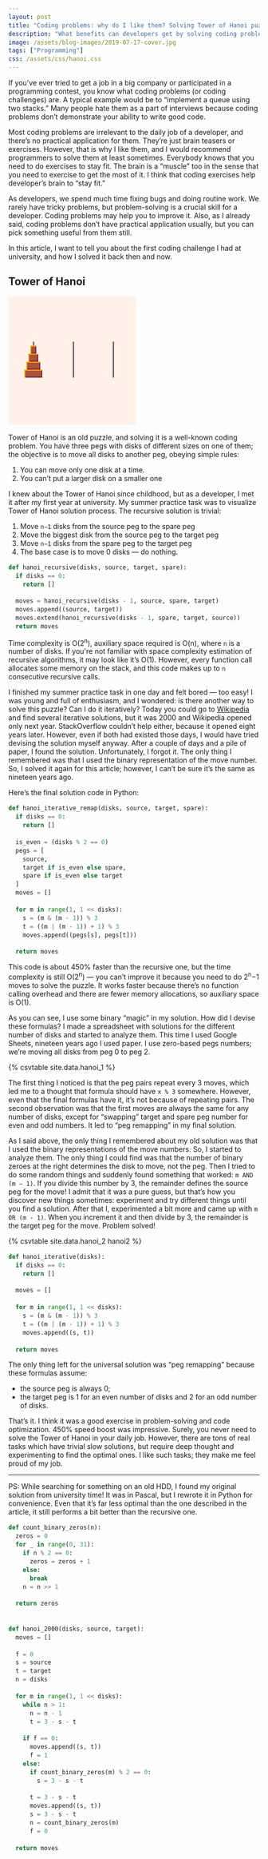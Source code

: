 ```yaml
---
layout: post
title: "Coding problems: why do I like them? Solving Tower of Hanoi puzzle"
description: "What benefits can developers get by solving coding problems? An example of solving a classic puzzle – Tower of Hanoi."
image: /assets/blog-images/2019-07-17-cover.jpg
tags: ["Programming"]
css: /assets/css/hanoi.css
---
```


If you’ve ever tried to get a job in a big company or participated in a programming contest, you know what coding problems (or coding challenges) are. A typical example would be to “implement a queue using two stacks.” Many people hate them as a part of interviews because coding problems don’t demonstrate your ability to write good code.

Most coding problems are irrelevant to the daily job of a developer, and there’s no practical application for them. They’re just brain teasers or exercises. However, that is why I like them, and I would recommend programmers to solve them at least sometimes. Everybody knows that you need to do exercises to stay fit. The brain is a “muscle” too in the sense that you need to exercise to get the most of it. I think that coding exercises help developer’s brain to “stay fit.”

As developers, we spend much time fixing bugs and doing routine work. We rarely have tricky problems, but problem-solving is a crucial skill for a developer. Coding problems may help you to improve it. Also, as I already said, coding problems don’t have practical application usually, but you can pick something useful from them still.

In this article, I want to tell you about the first coding challenge I had at university, and how I solved it back then and now.

## Tower of Hanoi

<div class="centered"><img src="/assets/blog-images/2019-07-17-hanoi.gif"></div>

Tower of Hanoi is an old puzzle, and solving it is a well-known coding problem. You have three pegs with disks of different sizes on one of them; the objective is to move all disks to another peg, obeying simple rules:

1. You can move only one disk at a time.
2. You can’t put a larger disk on a smaller one

I knew about the Tower of Hanoi since childhood, but as a developer, I met it after my first year at university. My summer practice task was to visualize Tower of Hanoi solution process. The recursive solution is trivial:

1. Move `n−1` disks from the source peg to the spare peg
2. Move the biggest disk from the source peg to the target peg
3. Move `n−1` disks from the spare peg to the target peg
4. The base case is to move 0 disks — do nothing.

```python
def hanoi_recursive(disks, source, target, spare):
  if disks == 0:
    return []

  moves = hanoi_recursive(disks - 1, source, spare, target)
  moves.append((source, target))
  moves.extend(hanoi_recursive(disks - 1, spare, target, source))
  return moves
```

Time complexity is O(2<sup>n</sup>), auxiliary space required is O(n), where `n` is a number of disks. If you're not familiar with space complexity estimation of recursive algorithms, it may look like it’s O(1). However, every function call allocates some memory on the stack, and this code makes up to `n` consecutive recursive calls.

I finished my summer practice task in one day and felt bored — too easy! I was young and full of enthusiasm, and I wondered: is there another way to solve this puzzle? Can I do it iteratively? Today you could go to [Wikipedia](https://en.wikipedia.org/wiki/Tower_of_Hanoi) and find several iterative solutions, but it was 2000 and Wikipedia opened only next year. StackOverflow couldn’t help either, because it opened eight years later. However, even if both had existed those days, I would have tried devising the solution myself anyway. After a couple of days and a pile of paper, I found the solution. Unfortunately, I forgot it. The only thing I remembered was that I used the binary representation of the move number. So, I solved it again for this article; however, I can’t be sure it’s the same as nineteen years ago.

Here’s the final solution code in Python:

```python
def hanoi_iterative_remap(disks, source, target, spare):
  if disks == 0:
    return []

  is_even = (disks % 2 == 0)
  pegs = [
    source,
    target if is_even else spare,
    spare if is_even else target
  ]
  moves = []

  for m in range(1, 1 << disks):
    s = (m & (m - 1)) % 3
    t = ((m | (m - 1)) + 1) % 3
    moves.append((pegs[s], pegs[t]))

  return moves
```

This code is about 450% faster than the recursive one, but the time complexity is still O(2<sup>n</sup>) — you can’t improve it because you need to do 2<sup>n</sup>−1 moves to solve the puzzle. It works faster because there’s no function calling overhead and there are fewer memory allocations, so auxiliary space is O(1).

As you can see, I use some binary “magic” in my solution. How did I devise these formulas? I made a spreadsheet with solutions for the different number of disks and started to analyze them. This time I used Google Sheets, nineteen years ago I used paper. I use zero-based pegs numbers; we’re moving all disks from peg 0 to peg 2.

{% csvtable site.data.hanoi_1 %}

The first thing I noticed is that the peg pairs repeat every 3 moves, which led me to a thought that formula should have `x % 3` somewhere. However, even that the final formulas have it, it’s not because of repeating pairs. The second observation was that the first moves are always the same for any number of disks, except for “swapping” target and spare peg number for even and odd numbers. It led to “peg remapping” in my final solution.

As I said above, the only thing I remembered about my old solution was that I used the binary representations of the move numbers. So, I started to analyze them. The only thing I could find was that the number of binary zeroes at the right determines the disk to move, not the peg. Then I tried to do some random things and suddenly found something that worked: `m AND (m − 1)`. If you divide this number by 3, the remainder defines the source peg for the move! I admit that it was a pure guess, but that’s how you discover new things sometimes: experiment and try different things until you find a solution. After that I, experimented a bit more and came up with `m OR (m - 1)`. When you increment it and then divide by 3, the remainder is the target peg for the move. Problem solved!

{% csvtable site.data.hanoi_2 hanoi2 %}

```python
def hanoi_iterative(disks):
  if disks == 0:
    return []

  moves = []

  for m in range(1, 1 << disks):
    s = (m & (m - 1)) % 3
    t = ((m | (m - 1)) + 1) % 3
    moves.append((s, t))

  return moves
```

The only thing left for the universal solution was “peg remapping” because these formulas assume:

- the source peg is always 0;
- the target peg is 1 for an even number of disks and 2 for an odd number of disks.

That’s it. I think it was a good exercise in problem-solving and code optimization. 450% speed boost was impressive. Surely, you never need to solve the Tower of Hanoi in your daily job. However, there are tons of real tasks which have trivial slow solutions, but require deep thought and experimenting to find the optimal ones. I like such tasks; they make me feel proud of my job.

----

PS: While searching for something on an old HDD, I found my original solution from university time! It was in Pascal, but I rewrote it in Python for convenience. Even that it’s far less optimal than the one described in the article, it still performs a bit better than the recursive one.

```python
def count_binary_zeros(n):
  zeros = 0
  for _ in range(0, 31):
    if n % 2 == 0:
      zeros = zeros + 1
    else:
      break
    n = n >> 1

  return zeros


def hanoi_2000(disks, source, target):
  moves = []

  f = 0
  s = source
  t = target
  n = disks

  for m in range(1, 1 << disks):
    while n > 1:
      n = n - 1
      t = 3 - s - t

    if f == 0:
      moves.append((s, t))
      f = 1
    else:
      if count_binary_zeros(m) % 2 == 0:
        s = 3 - s - t

      t = 3 - s - t
      moves.append((s, t))
      s = 3 - s - t
      n = count_binary_zeros(m)
      f = 0

  return moves
```
